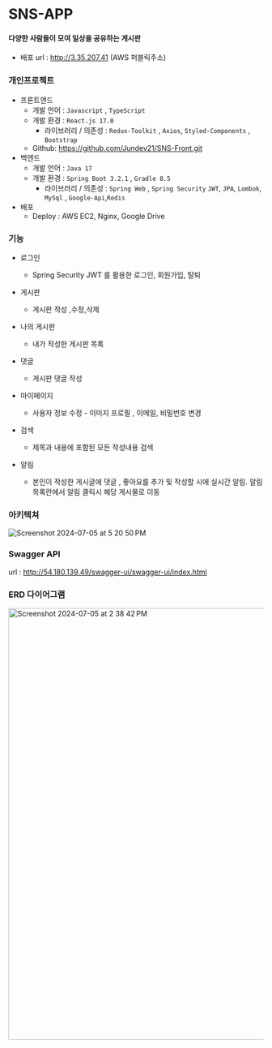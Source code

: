 # SNS-APP
#### 다양한 사람들이 모여 일상을 공유하는 게시판
- 배포 url : http://3.35.207.41 (AWS 퍼블릭주소)
  
### 개인프로젝트
- 프론트엔드
    - 개발 언어 : `Javascript` , `TypeScript`
    - 개발 환경 : `React.js 17.0`
        - 라이브러리 / 의존성 : `Redux-Toolkit` , `Axios`, `Styled-Components` , `Bootstrap`
    - Github: https://github.com/Jundev21/SNS-Front.git
- 백엔드
    - 개발 언어 : `Java 17`
    - 개발 환경 : `Spring Boot 3.2.1`  , `Gradle 8.5`
        - 라이브러리 / 의존성 : `Spring Web` , `Spring Security` `JWT`, `JPA`, `Lombok`, `MySql` , `Google-Api`,`Redis`
- 배포
    - Deploy : AWS EC2, Nginx, Google Drive

### 기능
- 로그인 
  - Spring Security JWT 를 활용한 로그인, 회원가입, 탈퇴

- 게시판 
  - 게시판 작성 ,수정,삭제

- 나의 게시판 
  - 내가 작성한 게시판 목록

- 댓글 
  - 게시판 댓글 작성

- 마이페이지 
  - 사용자 정보 수정 - 이미지 프로필 , 이메일, 비밀번호 변경

- 검색 
  - 제목과 내용에 포함된 모든 작성내용 검색

- 알림 
  - 본인이 작성한 게시글에 댓글 , 좋아요를 추가 및 작성할 시에 실시간 알림. 알림 목록란에서 알림 클릭시 해당 게시물로 이동

### 아키텍쳐 

![Screenshot 2024-07-05 at 5 20 50 PM](https://github.com/Jundev21/SNS-Back/assets/55421772/5d679b5a-d00f-4f04-aee0-a8f4b172e535)

### Swagger API

url : http://54.180.139.49/swagger-ui/swagger-ui/index.html

### ERD 다이어그램
<img width="851" alt="Screenshot 2024-07-05 at 2 38 42 PM" src="https://github.com/Jundev21/SNS-APP/assets/55421772/69d6921a-925e-45b4-88a2-1b9bcf46804f">

